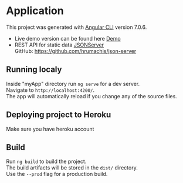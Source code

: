 # Application
This project was generated with [Angular CLI](https://github.com/angular/angular-cli) version 7.0.6.

* Live demo version can be found here [Demo](https://listtool.herokuapp.com)<br/>
* REST API for static data [JSONServer](https://staticdata.herokuapp.com)<br/>
    GitHub: https://github.com/hrumachis/json-server

## Running localy
Inside "myApp" directory run `ng serve` for a dev server.<br/>
Navigate to `http://localhost:4200/`.<br/>
The app will automatically reload if you change any of the source files.

## Deploying project to Heroku
Make sure you have heroku account

## Build
Run `ng build` to build the project.<br/>
The build artifacts will be stored in the `dist/` directory.<br/>
Use the `--prod` flag for a production build.